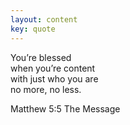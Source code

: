 ```yaml
---
layout: content
key: quote
---
```


<p class="h1 alt-title quote-lg">

You’re blessed <br>
when you’re content <br>
with just who you are <br>
no more, no less.
</p>

<p>
Matthew 5:5 The Message
</p>